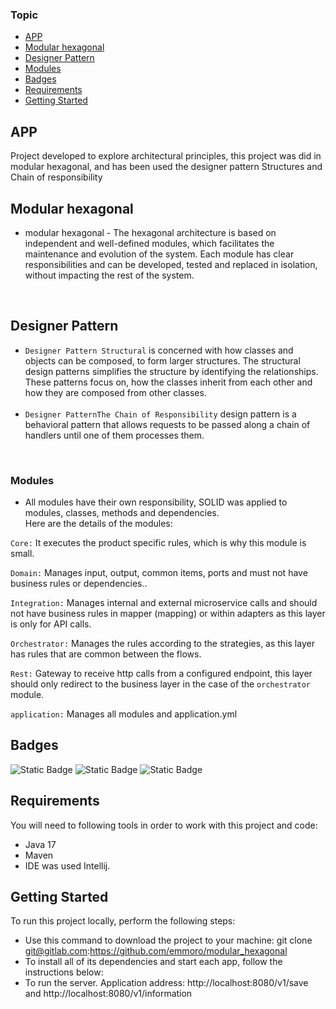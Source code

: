 ### Topic
- [APP](#app)
- [Modular hexagonal](#modular-hexagonal)
- [Designer Pattern](#designer-pattern)
- [Modules](#modules)
- [Badges](#badges)
- [Requirements](#requirements)
- [Getting Started](#getting-started)

## APP
Project developed to explore architectural principles, this project was did in modular hexagonal, and has been used the designer pattern Structures and Chain of responsibility
</br>

## Modular hexagonal
* modular hexagonal - The hexagonal architecture is based on independent and well-defined modules, which facilitates the maintenance and evolution of the system. Each module has clear responsibilities and can be developed, tested and replaced in isolation, without impacting the rest of the system.
</br>

## Designer Pattern
* `Designer Pattern Structural` is concerned with how classes and objects can be composed, to form larger structures. The structural design patterns simplifies the structure by identifying the relationships. These patterns focus on, how the classes inherit from each other and how they are composed from other classes.
</br></br>
* `Designer PatternThe Chain of Responsibility` design pattern is a behavioral pattern that allows requests to be passed along a chain of handlers until one of them processes them.
</br>

### Modules
* All modules have their own responsibility, SOLID was applied to modules, classes, methods and dependencies. <br />
  Here are the details of the modules:

`Core:` It executes the product specific rules, which is why this module is small.

`Domain:` Manages input, output, common items, ports and must not have business rules or dependencies..

`Integration:` Manages internal and external microservice calls and should not have business rules in mapper (mapping)
or within adapters as this layer is only for API calls.

`Orchestrator:` Manages the rules according to the strategies, as this layer has rules that are common between the flows.

`Rest:` Gateway to receive http calls from a configured endpoint, this layer should only redirect to the business layer in the case of the `orchestrator` module.

`application:` Manages all modules and application.yml
</br>

## Badges
<p>
<img alt="Static Badge" src="https:///img.shields.io/badge/java-v17-green">
<img alt="Static Badge" src="https:///img.shields.io/badge/SpringBoot-v3.3.3-blue">
<img alt="Static Badge" src="https:///img.shields.io/badge/Intellij-v2021.1.2-green">
</p>

## Requirements
You will need to following tools in order to work with this project and code:

* Java 17
* Maven
* IDE was used Intellij.

## Getting Started
To run this project locally, perform the following steps:

* Use this command to download the project to your machine: git clone git@gitlab.com:https://github.com/emmoro/modular_hexagonal
* To install all of its dependencies and start each app, follow the instructions below:
* To run the server. Application address: http://localhost:8080/v1/save and http://localhost:8080/v1/information
